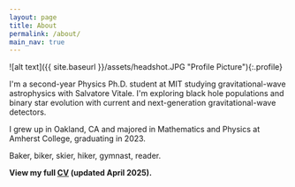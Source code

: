 ```yaml
---
layout: page
title: About
permalink: /about/
main_nav: true
---
```


![alt text]({{ site.baseurl }}/assets/headshot.JPG "Profile Picture"){:.profile}

I'm a second-year Physics Ph.D. student at MIT studying gravitational-wave astrophysics with Salvatore Vitale. I'm exploring black hole populations and binary star evolution with current and next-generation gravitational-wave detectors.

I grew up in Oakland, CA and majored in Mathematics and Physics at Amherst College, graduating in 2023.

Baker, biker, skier, hiker, gymnast, reader.


**View my full [CV](./CV_25Apr.pdf) (updated April 2025).**


